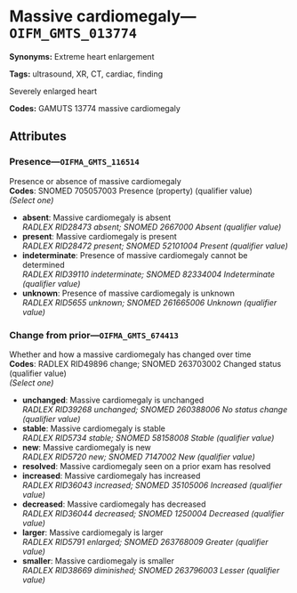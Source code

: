 # Massive cardiomegaly—`OIFM_GMTS_013774`

**Synonyms:** Extreme heart enlargement

**Tags:** ultrasound, XR, CT, cardiac, finding

Severely enlarged heart

**Codes:** GAMUTS 13774 massive cardiomegaly

## Attributes

### Presence—`OIFMA_GMTS_116514`

Presence or absence of massive cardiomegaly  
**Codes**: SNOMED 705057003 Presence (property) (qualifier value)  
*(Select one)*

- **absent**: Massive cardiomegaly is absent  
_RADLEX RID28473 absent; SNOMED 2667000 Absent (qualifier value)_
- **present**: Massive cardiomegaly is present  
_RADLEX RID28472 present; SNOMED 52101004 Present (qualifier value)_
- **indeterminate**: Presence of massive cardiomegaly cannot be determined  
_RADLEX RID39110 indeterminate; SNOMED 82334004 Indeterminate (qualifier value)_
- **unknown**: Presence of massive cardiomegaly is unknown  
_RADLEX RID5655 unknown; SNOMED 261665006 Unknown (qualifier value)_

### Change from prior—`OIFMA_GMTS_674413`

Whether and how a massive cardiomegaly has changed over time  
**Codes**: RADLEX RID49896 change; SNOMED 263703002 Changed status (qualifier value)  
*(Select one)*

- **unchanged**: Massive cardiomegaly is unchanged  
_RADLEX RID39268 unchanged; SNOMED 260388006 No status change (qualifier value)_
- **stable**: Massive cardiomegaly is stable  
_RADLEX RID5734 stable; SNOMED 58158008 Stable (qualifier value)_
- **new**: Massive cardiomegaly is new  
_RADLEX RID5720 new; SNOMED 7147002 New (qualifier value)_
- **resolved**: Massive cardiomegaly seen on a prior exam has resolved  
- **increased**: Massive cardiomegaly has increased  
_RADLEX RID36043 increased; SNOMED 35105006 Increased (qualifier value)_
- **decreased**: Massive cardiomegaly has decreased  
_RADLEX RID36044 decreased; SNOMED 1250004 Decreased (qualifier value)_
- **larger**: Massive cardiomegaly is larger  
_RADLEX RID5791 enlarged; SNOMED 263768009 Greater (qualifier value)_
- **smaller**: Massive cardiomegaly is smaller  
_RADLEX RID38669 diminished; SNOMED 263796003 Lesser (qualifier value)_
